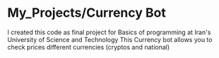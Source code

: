 # My_Projects/Currency Bot

I created this code as final project for Basics of programming at Iran's University of Science and Technology
This Currency bot allows you to check prices different currencies (cryptos and national)
